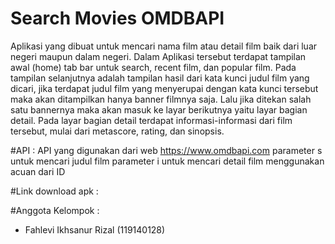 # Search Movies OMDBAPI
Aplikasi yang dibuat untuk mencari nama film atau detail film baik dari luar negeri maupun dalam negeri. Dalam Aplikasi tersebut terdapat tampilan awal (home) tab bar untuk search, recent film, dan popular film. Pada tampilan selanjutnya adalah tampilan hasil dari kata kunci judul film yang dicari, jika terdapat judul film yang menyerupai dengan kata kunci tersebut maka akan ditampilkan hanya banner filmnya saja. Lalu jika ditekan salah satu bannernya maka akan masuk ke layar berikutnya yaitu layar bagian detail. Pada layar bagian detail terdapat informasi-informasi dari film tersebut, mulai dari metascore, rating, dan sinopsis.

#API :
API yang digunakan dari web https://www.omdbapi.com
parameter s untuk mencari judul film
parameter i untuk mencari detail film menggunakan acuan dari ID

#Link download apk :

#Anggota Kelompok : 
- Fahlevi Ikhsanur Rizal (119140128)
